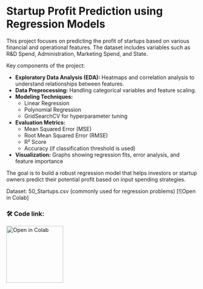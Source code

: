 # Startup Profit Prediction using Regression Models

This project focuses on predicting the profit of startups based on various financial and operational features. The dataset includes variables such as R&D Spend, Administration, Marketing Spend, and State. 

Key components of the project:

- **Exploratory Data Analysis (EDA):** Heatmaps and correlation analysis to understand relationships between features.
- **Data Preprocessing:** Handling categorical variables and feature scaling.
- **Modeling Techniques:**
  - Linear Regression
  - Polynomial Regression
  - GridSearchCV for hyperparameter tuning
- **Evaluation Metrics:**
  - Mean Squared Error (MSE)
  - Root Mean Squared Error (RMSE)
  - R² Score
  - Accuracy (if classification threshold is used)
- **Visualization:** Graphs showing regression fits, error analysis, and feature importance

The goal is to build a robust regression model that helps investors or startup owners predict their potential profit based on input spending strategies.

Dataset: 50_Startups.csv (commonly used for regression problems)
[![Open in Colab]
### 🛠️ Code link:
<a href="https://colab.research.google.com/drive/1UI13vQbeHanbiCH6HCIxBgCgYQm--fOx?usp=sharing" target="_blank">
  <img src="https://www.python.org/static/community_logos/python-logo.png" width="150" alt="Open in Colab">
</a>
